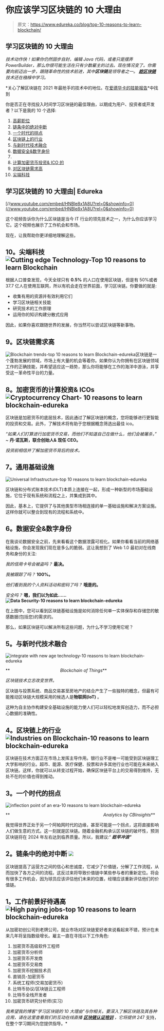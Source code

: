 # 你应该学习区块链的 10 大理由

> 原文：<https://www.edureka.co/blog/top-10-reasons-to-learn-blockchain/>

## **学习区块链的 10 大理由**

*技术动作快！如果你仍然固步自封，编辑 Java 代码，或者只是摆弄 PowerBuilder，那么你很可能生活在只有少数雇主的过去。现在情况变了。你需要向前迈出一步，跟随革命性的技术前进，其中**区块链**是领导者之一。 **[趁区块链](https://www.edureka.co/blockchain-training)** 技术还在襁褓中学习。*

*关心了解区块链在 2021 年最抢手的技术中的地位。在[爱德华卡的技能报告](https://bit.ly/2L9BYPq)*中找到

你是否正在寻找投入时间学习区块链的最佳理由，以期成为用户、投资者或开发者？以下是我的 10 个选择:

1.  [高薪职位](#High_pay)
2.  [链条中的绝对中断](#absolute_disruption)
3.  [一个时代的拐点](#Inflection)
4.  [区块链上的行业](#Industries)
5.  [与新时代技术融合](#Integration_newage)
6.  [数据安全&数字身份](#Data_security)
7.  [](#Universal_Infra)
8.  [计算加密货币投资& ICO 的](#Calc_ICO)
9.  [对区块链需求高](#High_demand)
10.  [尖端科技](#cutting_edge)

## 学习区块链的 10 大理由| Edureka



[//www.youtube.com/embed/HNBle8x1A8U?rel=0&showinfo=0](//www.youtube.com/embed/HNBle8x1A8U?rel=0&showinfo=0)

这个视频告诉你为什么区块链是当今 IT 行业的领先技术之一，为什么你应该学习它。这个视频也展示了工作机会和市场。

现在，让我帮助你更详细地理解这些。

## **10。尖端科技** ![Cutting edge Technology-Top 10 reasons to learn Blockchain](img/d3de8171a9edc7b7e220a940011830a7.png)

根据人口普查发现，今天全球只有 **0.5%** 的人口在使用区块链，但是有 50%或者 37.7 亿人在使用互联网，所以有机会走在世界前面，学习区块链。你要做的就是:

*   收集有用的资源并有效利用它们
*   学习区块链相关技能
*   研究技术的工作原理
*   运用你的知识构建分散式应用

因此，如果你喜欢跟随世界的发展，你当然可以尝试区块链等新事物。

## **9。区块链需求高**

![Blockchain trends-top 10 reasons to learn Blockchain-edureka](img/5a622de68365de66ffcb8f9b2374ec8f.png)区块链是一个蓬勃发展的领域，市场上有大量的机会等着你。如果你认为你拥有在区块链领域工作的正确技能，并希望适应这一趋势，那么你将能够在工作的海洋中游泳，并享受这一革命性平台的力量。

## **8。加密货币的计算投资& ICOs ![Cryptocurrency Chart- 10 reasons to learn blockchain-edureka](img/3c5f26dd45fd1f9015a73b4a065adea0.png)** 

区块链是加密货币的底层技术，因此通过了解区块链的概念，您将能够进行更智能的投资和交易。此外，了解技术将有助于您根据概念筛选出最佳 ico。

*“如果人们打算进行加密货币交易，而他们不知道自己在做什么，他们会被屠杀，”* ~ **丹·诺瓦斯，联合创始人&** **现任 CEO。**

*投资前相信并了解加密货币背后的技术。*

## **7。通用基础设施**

![Universal Infrastructure-top 10 reasons to learn blockchain-edureka](img/9733d14249701e55e4c080103ee2caee.png)

区块链和分布式账本技术(DLT)本质上连接在一起，形成一种新型的市场基础设施，它位于现有系统和流程之上，并集成到其中。

因此，基本上，它提供了与其他类型市场相连接的单一基础设施和解决方案设施。这样你就可以整合到现有的流程和系统中。

## **6。数据安全&数字身份**

在我谈论数据安全之前，先来看看这个数据泄露可视化。如果你看看当前的网络基础设施，你会发现我们现在是多么的脆弱。这让我想到了 Web 1.0 最初对在线商务和身份的关注:

*我的信用卡号会被盗吗？* **最决。**

*我被跟踪了吗？* **100%。**

*他们看到我的个人资料活动和密码了吗？* **哦是的。**

*安全吗？* **嗯，我们以为如此……![Data Security-10 reasons to learn blockchain-edureka](img/d38ca2325ed3d7900d846c09eb02a3c0.png)**

在上图中，您可以看到区块链基础设施是如何消除任何单一实体保存和存储您的敏感数据(包括您)的需求的。

那么，如果区块链可以解决所有这些问题，为什么不学习使用它呢？

## **5。与新时代技术融合**

![integrate with new age technology-10 reasons to learn blockchain-edureka](img/bf02940c2e52da5c2781e64859c1c6b8.png)

**                                          *Blockchain of Things***



*区块链技术立志改变世界。*

区块链与投票系统、商品交易甚至房地产的结合产生了一些独特的概念，但最有可能推动区块链大规模采用的候选人是**物联网(IoT)** 。

这种为自主协作构建安全基础设施的能力使人们可以轻松地发挥创造力，而不必担心数据的准确性。

## **4。区块链上的行业** ![Industries on Blockchain-10 reasons to learn blockchain-edureka](img/315602c7d8e87c263cd5e17d6fdc18ef.png)

区块链在技术方面正在市场上发挥主导作用。银行业不是唯一可能受到区块链理工大学影响的行业。超市、能源、医疗保健、投票和许多其他行业也可能在未来纳入区块链。这样，你就可以从转变过程开始，确保区块链平台上的交易得到维持，无处不在的价值也得到推动。

## **3。一个时代的拐点**

![inflection point of an era-10 reasons to learn blockchain-edureka](img/be05cb1afba3bdc56d329db5c45110d1.png)

**                                                                              *Analytics by CBInsights***



我觉得世界正处于另一个阿帕网时代的边缘，甚至可能是一个拐点，这将直接影响人们做生意的方式。这一刻就是区块链。随着金融机构承认区块链的破坏性，预测区块链将在 2024 年左右达到临界质量。所以，我建议:“ ***趁早冲浪”***

## **2。链条中的绝对中断** ![](img/7a200a4063cd27fbdb694a0f40c139c8.png)

区块链提高了运营方之间的信心和忠诚度，它减少了价值链，分解了工作流程，从而加快了各方之间的流程。这反过来将导致价值链中某些参与者的重新定位。将会有很多工作机会，因为球员应该评估他们未来的位置，经理应该重新评估他们的价值链。

## **1。工作前景好待遇高** ![High paying jobs-top 10 reasons to learn blockchain-edureka](img/f91f39b6d4b4b4273d2f9c2fbd7e612a.png)

从加密初创公司到老牌公司，就业市场对区块链爱好者来说看起来不错，预计在未来几年将呈指数级增长。雇主一直在寻找以下工作角色:

1.  加密货币高级软件工程师
2.  加密货币分析师
3.  加密货币开发商
4.  加密货币交易商
5.  加密货币挖掘技术员
6.  直销员-加密货币
7.  系统工程师(交易加密货币)
8.  比特币协议/区块链云工程师
9.  比特币全栈开发者
10.  加密货币研究分析师(实习)

*我希望我的博客“学习区块链的 10 大理由”与你相关。要深入了解区块链及其各种应用，请在这里查看我们的互动在线直播 [**区块链认证培训**](https://www.edureka.co/blockchain-training) ，它将提供 24*7 支持，在整个学习期间为您提供指导。*